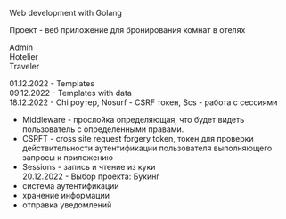 Web development with Golang

Проект - веб приложение для бронирования комнат в отелях

Admin<br>
Hotelier<br>
Traveler<br>

01.12.2022 - Templates<br>
09.12.2022 - Templates with data<br>
18.12.2022 - Chi роутер, Nosurf - CSRF токен, Scs - работа с сессиями<br>
  -  Middleware - прослойка определяющая, что будет видеть пользователь с определенными правами.<br>
  -  CSRFT - cross site request forgery token, токен для проверки действительности аутентификации пользователя выполняющего запросы к приложению<br>
  -  Sessions - запись и чтение из куки<br>
20.12.2022 - Выбор проекта: Букинг<br>
  -  система аутентификации<br>
  -  хранение информации<br>
  -  отправка уведомлений<br>
